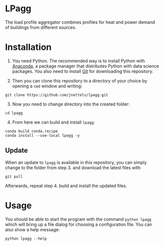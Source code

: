 LPagg
=====
The load profile aggregator combines profiles for heat and power demand
of buildings from different sources.

Installation
============
1. You need Python. The recommended way is to install Python with
[Anaconda](https://www.anaconda.com/distribution/),
a package manager that distributes Python with data science packages.
You also need to install [Git](https://git-scm.com/downloads) for
downloading this repository.

2. Then you can clone this repository to a directory of your choice by
opening a `cmd` window and writing:
```
git clone https://github.com/jnettels/lpagg.git
```
3. Now you need to change directory into the created folder:
```
cd lpagg
```
4. From here we can build and install `lpagg`:

```
conda build conda.recipe
conda install --use-local lpagg -y
```

Update
------
When an update to `lpagg` is available in this repository, you can simply
change to the folder from step 3. and download the latest files with
```
git pull
```
Afterwards, repeat step 4. build and install the updated files.

Usage
=====

You should be able to start the program with the command
`python lpagg` which will bring up a file dialog for choosing
a configuration file. You can also show a help message:
```
python lpagg --help
```